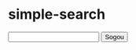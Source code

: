 # simple-search


<script src="../js/sidebar-list.js"></script>

<input id="searchInput" type="text"> <button onclick="startSearch()">Sogou</button>

<script>
    function startSearch(){
       var searchEngine=new Array();
       searchEngine[0]="https://www.sogou.com/web?query=";
       searchEngine[1]="https://www.google.com/search?q=";
       searchEngine[2]="https://bing.com/search?q=";
       var defaultSearchEngine=searchEngine[0];
       var searchValue = document.getElementById("searchInput").value;
       window.open(defaultSearchEngine+searchValue);
    }
</script>


